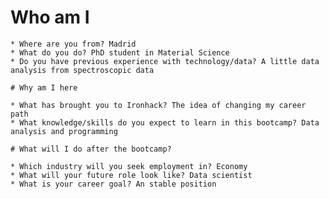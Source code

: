# Who am I

    * Where are you from? Madrid
    * What do you do? PhD student in Material Science
    * Do you have previous experience with technology/data? A little data analysis from spectroscopic data

    # Why am I here

    * What has brought you to Ironhack? The idea of changing my career path
    * What knowledge/skills do you expect to learn in this bootcamp? Data analysis and programming

    # What will I do after the bootcamp?

    * Which industry will you seek employment in? Economy
    * What will your future role look like? Data scientist
    * What is your career goal? An stable position